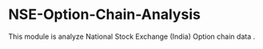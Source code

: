 # NSE-Option-Chain-Analysis
This module is analyze National Stock Exchange (India) Option chain data . 
